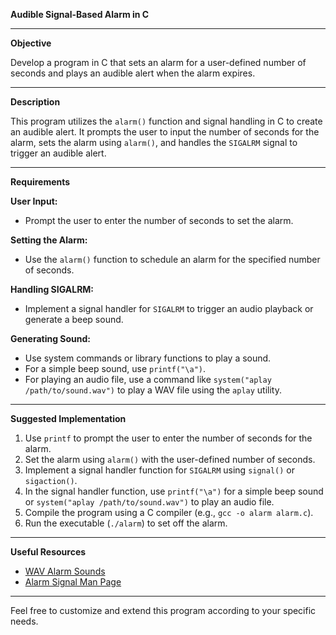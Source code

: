 **Audible Signal-Based Alarm in C**

---

**Objective**

Develop a program in C that sets an alarm for a user-defined number of seconds and plays an audible alert when the alarm expires.

---

**Description**

This program utilizes the `alarm()` function and signal handling in C to create an audible alert. It prompts the user to input the number of seconds for the alarm, sets the alarm using `alarm()`, and handles the `SIGALRM` signal to trigger an audible alert.

---

**Requirements**

**User Input:**
- Prompt the user to enter the number of seconds to set the alarm.

**Setting the Alarm:**
- Use the `alarm()` function to schedule an alarm for the specified number of seconds.

**Handling SIGALRM:**
- Implement a signal handler for `SIGALRM` to trigger an audio playback or generate a beep sound.

**Generating Sound:**
- Use system commands or library functions to play a sound.
- For a simple beep sound, use `printf("\a")`.
- For playing an audio file, use a command like `system("aplay /path/to/sound.wav")` to play a WAV file using the `aplay` utility.

---

**Suggested Implementation**

1. Use `printf` to prompt the user to enter the number of seconds for the alarm.
2. Set the alarm using `alarm()` with the user-defined number of seconds.
3. Implement a signal handler function for `SIGALRM` using `signal()` or `sigaction()`.
4. In the signal handler function, use `printf("\a")` for a simple beep sound or `system("aplay /path/to/sound.wav")` to play an audio file.
5. Compile the program using a C compiler (e.g., `gcc -o alarm alarm.c`).
6. Run the executable (`./alarm`) to set off the alarm.

---

**Useful Resources**

- [WAV Alarm Sounds](https://www.wavsource.com/sfx/sfx2.htm)
- [Alarm Signal Man Page](https://man7.org/linux/man-pages/man7/signal.7.html)

---

Feel free to customize and extend this program according to your specific needs.
